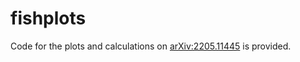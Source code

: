# fishplots
Code for the plots and calculations on [arXiv:2205.11445](https://arxiv.org/abs/2205.11445) is provided.
